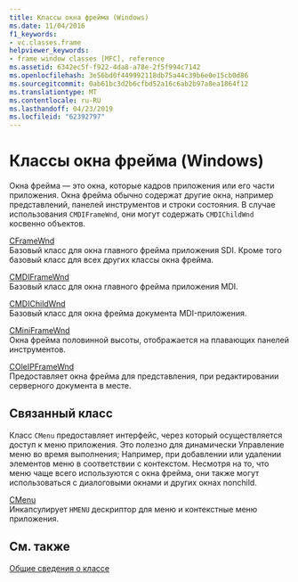 ```yaml
---
title: Классы окна фрейма (Windows)
ms.date: 11/04/2016
f1_keywords:
- vc.classes.frame
helpviewer_keywords:
- frame window classes [MFC], reference
ms.assetid: 6342ec5f-f922-4da8-a78e-2f5f994c7142
ms.openlocfilehash: 3e56bd0f449992118db75a44c39b6e0e15cb0d86
ms.sourcegitcommit: 0ab61bc3d2b6cfbd52a16c6ab2b97a8ea1864f12
ms.translationtype: MT
ms.contentlocale: ru-RU
ms.lasthandoff: 04/23/2019
ms.locfileid: "62392797"
---
```

# <a name="frame-window-classes-windows"></a>Классы окна фрейма (Windows)

Окна фрейма — это окна, которые кадров приложения или его части приложения. Окна фрейма обычно содержат другие окна, например представлений, панелей инструментов и строки состояния. В случае использования `CMDIFrameWnd`, они могут содержать `CMDIChildWnd` косвенно объектов.

[CFrameWnd](../mfc/reference/cframewnd-class.md)<br/>
Базовый класс для окна главного фрейма приложения SDI. Кроме того базовый класс для всех других классы окна фрейма.

[CMDIFrameWnd](../mfc/reference/cmdiframewnd-class.md)<br/>
Базовый класс для окна главного фрейма приложения MDI.

[CMDIChildWnd](../mfc/reference/cmdichildwnd-class.md)<br/>
Базовый класс для окна фрейма документа MDI-приложения.

[CMiniFrameWnd](../mfc/reference/cminiframewnd-class.md)<br/>
Окна фрейма половинной высоты, отображается на плавающих панелей инструментов.

[COleIPFrameWnd](../mfc/reference/coleipframewnd-class.md)<br/>
Предоставляет окна фрейма для представления, при редактировании серверного документа в месте.

## <a name="related-class"></a>Связанный класс

Класс `CMenu` предоставляет интерфейс, через который осуществляется доступ к меню приложения. Это полезно для динамически Управление меню во время выполнения; Например, при добавлении или удалении элементов меню в соответствии с контекстом. Несмотря на то, что меню чаще всего используются с окна фрейма, они также могут использоваться с диалоговыми окнами и других окнах nonchild.

[CMenu](../mfc/reference/cmenu-class.md)<br/>
Инкапсулирует `HMENU` дескриптор для меню и контекстные меню приложения.

## <a name="see-also"></a>См. также

[Общие сведения о классе](../mfc/class-library-overview.md)
